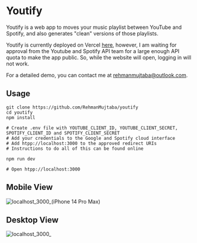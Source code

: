 # Youtify

Youtify is a web app to moves your music playlist between YouTube and Spotify, and also generates "clean" versions of those playlists.

Youtify is currently deployed on Vercel [here](https://youtify-neon.vercel.app/), however, I am waiting for approval from the Youtube and Spotify API team for a large enough API quota to make the app public. So, while the website will open, logging in will not work.

For a detailed demo, you can contact me at rehmanmujtaba@outlook.com.

## Usage

```
git clone https://github.com/RehmanMujtaba/youtify
cd youtify
npm install

# Create .env file with YOUTUBE_CLIENT_ID, YOUTUBE_CLIENT_SECRET, SPOTIFY_CLIENT_ID and SPOTIFY_CLIENT_SECRET
# Add your credentials to the Google and Spotify cloud interface
# Add htpp://localhost:3000 to the approved redirect URIs
# Instructions to do all of this can be found online

npm run dev

# Open htpp://localhost:3000
```


## Mobile View
![localhost_3000_(iPhone 14 Pro Max)](https://github.com/RehmanMujtaba/Playlist-Import/assets/97486476/c015093b-b67e-47f1-a222-ce366cc1a37b)

## Desktop View

![localhost_3000_](https://github.com/RehmanMujtaba/Playlist-Import/assets/97486476/c5c4ba49-070e-4f44-a2ce-a78b66df6934)

